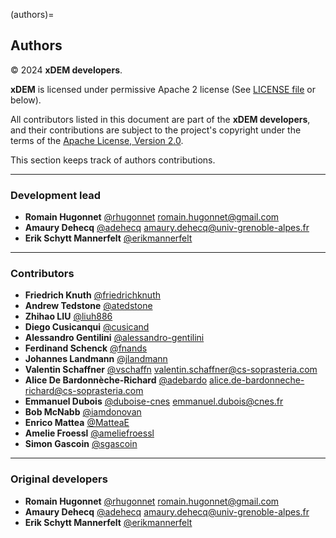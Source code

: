 (authors)=
## Authors

© 2024 **xDEM developers**.

**xDEM** is licensed under permissive Apache 2 license (See [LICENSE file](license.md) or below).

All contributors listed in this document are part of the **xDEM developers**, and their
contributions are subject to the project's copyright under the terms of the
[Apache License, Version 2.0](http://www.apache.org/licenses/LICENSE-2.0).

This section keeps track of authors contributions.

---

### Development lead

- **Romain Hugonnet** [@rhugonnet](https://github.com/rhugonnet) <romain.hugonnet@gmail.com>
- **Amaury Dehecq** [@adehecq](https://github/adehecq) <amaury.dehecq@univ-grenoble-alpes.fr>
- **Erik Schytt Mannerfelt** [@erikmannerfelt](https://github/erikmannerfelt)

---

### Contributors


- **Friedrich Knuth** [@friedrichknuth](https://github/friedrichknuth)
- **Andrew Tedstone** [@atedstone](https://github/atedstone)
- **Zhihao LIU** [@liuh886](https://github/liuh886)
- **Diego Cusicanqui** [@cusicand](https://github/cusicand)
- **Alessandro Gentilini** [@alessandro-gentilini](https://github/alessandro-gentilini)
- **Ferdinand Schenck** [@fnands](https://github/fnands)
- **Johannes Landmann** [@jlandmann](https://github/jlandmann)
- **Valentin Schaffner** [@vschaffn](https://github/vschaffn) <valentin.schaffner@cs-soprasteria.com>
- **Alice De Bardonnèche-Richard** [@adebardo](https://github/adebardo) <alice.de-bardonneche-richard@cs-soprasteria.com>
- **Emmanuel Dubois** [@duboise-cnes](https://github/duboise-cnes) <emmanuel.dubois@cnes.fr>
- **Bob McNabb** [@iamdonovan](https://github/iamdonovan)
- **Enrico Mattea** [@MatteaE](https://github.com/MatteaE)
- **Amelie Froessl** [@ameliefroessl](https://github.com/ameliefroessl)
- **Simon Gascoin** [@sgascoin](https://github.com/sgascoin)

---

### Original developers

- **Romain Hugonnet** [@rhugonnet](https://github.com/rhugonnet) <romain.hugonnet@gmail.com>
- **Amaury Dehecq** [@adehecq](https://github/adehecq) <amaury.dehecq@univ-grenoble-alpes.fr>
- **Erik Schytt Mannerfelt** [@erikmannerfelt](https://github/erikmannerfelt)
